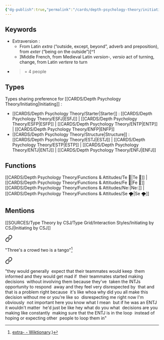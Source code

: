 ```yaml
---
{"dg-publish":true,"permalink":"/cards/depth-psychology-theory/initiating/","noteIcon":"","created":"2023-01-01T13:14:12.804+01:00","updated":"2023-04-10T21:33:38.427+02:00"}
---
```



## Keywords
- Extraversion : 
	- From Latin _extra_ (“outside, except, beyond”, adverb and preposition), from _exter_ (“being on the outside”)[^1
	- ]Middle French, from Medieval Latin _version-, versio_ act of turning, change, from Latin _vertere_ to turn
- >= 4 people 

## Types 
Types sharing preference for [[CARDS/Depth Psychology Theory/Initiating\|Initiating]] :
- [[CARDS/Depth Psychology Theory/Starter\|Starter]] : [[CARDS/Depth Psychology Theory/ESFJ\|ESFJ]] | [[CARDS/Depth Psychology Theory/ESFP\|ESFP]] | [[CARDS/Depth Psychology Theory/ENTP\|ENTP]] | [[CARDS/Depth Psychology Theory/ENFP\|ENFP]] 
- [[CARDS/Depth Psychology Theory/Structure\|Structure]] : [[CARDS/Depth Psychology Theory/ESTJ\|ESTJ]] | [[CARDS/Depth Psychology Theory/ESTP\|ESTP]] | [[CARDS/Depth Psychology Theory/ENTJ\|ENTJ]] | [[CARDS/Depth Psychology Theory/ENFJ\|ENFJ]]

## Functions 
[[CARDS/Depth Psychology Theory/Functions & Attitudes/Te 🏹\|Te 🏹]] | [[CARDS/Depth Psychology Theory/Functions & Attitudes/Fe 💉\|Fe 💉]] 
[[CARDS/Depth Psychology Theory/Functions & Attitudes/Ne💧\|Ne💧]] | [[CARDS/Depth Psychology Theory/Functions & Attitudes/Se 🌪️\|Se 🌪️]] 

## Mentions
[[SOURCES/Type Theory by CSJ/Type Grid/Interaction Styles/Initiating by CSJ\|Initiating by CSJ]]


<div class="transclusion internal-embed is-loaded"><a class="markdown-embed-link" href="/sources/type-theory-by-csj/how-does-initiating-compare-to-responding-csj-quotes/#14c650" aria-label="Open link"><svg xmlns="http://www.w3.org/2000/svg" width="24" height="24" viewBox="0 0 24 24" fill="none" stroke="currentColor" stroke-width="2" stroke-linecap="round" stroke-linejoin="round" class="svg-icon lucide-link"><path d="M10 13a5 5 0 0 0 7.54.54l3-3a5 5 0 0 0-7.07-7.07l-1.72 1.71"></path><path d="M14 11a5 5 0 0 0-7.54-.54l-3 3a5 5 0 0 0 7.07 7.07l1.71-1.71"></path></svg></a><div class="markdown-embed">



"Three's a crowd two is a tango"[^1] 

</div></div>


<div class="transclusion internal-embed is-loaded"><a class="markdown-embed-link" href="/sources/type-theory-by-csj/how-does-initiating-compare-to-responding-csj-quotes/#bd9573" aria-label="Open link"><svg xmlns="http://www.w3.org/2000/svg" width="24" height="24" viewBox="0 0 24 24" fill="none" stroke="currentColor" stroke-width="2" stroke-linecap="round" stroke-linejoin="round" class="svg-icon lucide-link"><path d="M10 13a5 5 0 0 0 7.54.54l3-3a5 5 0 0 0-7.07-7.07l-1.72 1.71"></path><path d="M14 11a5 5 0 0 0-7.54-.54l-3 3a5 5 0 0 0 7.07 7.07l1.71-1.71"></path></svg></a><div class="markdown-embed">



"they would generally  expect that their teammates would keep  them informed and they would get mad if  their teammates started making decisions  without involving them because they've  taken the INTJs opportunity to respond  away and they feel very disrespected by  that and that is a problem right because  it's like whoa why did you all make this  decision without me or you're like so  disrespecting me right now I'm obviously  not important here you know what I mean  but if he was an ENTJ it wouldn't matter  he'd just be like hey what do you what  decisions are you making like constantly  making sure that the ENTJ is in the loop  instead of hoping or expecting other  people to loop them in"

</div></div>


[^1]: [extra- - Wiktionary](https://en.wiktionary.org/wiki/extra-#:~:text=English-,Etymology,being%20on%20the%20outside%E2%80%9D).)
